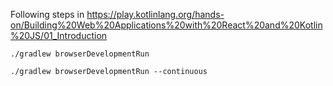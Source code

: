 Following steps in https://play.kotlinlang.org/hands-on/Building%20Web%20Applications%20with%20React%20and%20Kotlin%20JS/01_Introduction


```shell script
./gradlew browserDevelopmentRun
```

```shell script
./gradlew browserDevelopmentRun --continuous
```